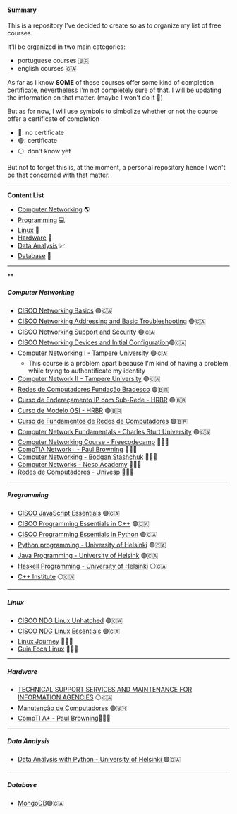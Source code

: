 #### Summary
This is a repository I've decided to create so as to organize my list of free courses.

It'll be organized in two main categories:
- portuguese courses 🇧🇷
- english courses 🇨🇦

As far as I know **SOME** of these courses offer some kind of completion certificate, nevertheless I'm not completely sure of that. I will be updating the information on that matter. (maybe I won't do it 🤩)

But as for now, I will use symbols to simbolize whether or not the course offer a certificate of completion

- 🔴: no certificate
- 🟢: certificate
- ⚪: don't know yet

But not to forget this is, at the moment, a personal repository hence I won't be that concerned with that matter.

-----
**Content List**
- [Computer Networking](#computer-networking) 🌎
- [Programming](#programming) 💻
- [Linux](#linux) 🐧
- [Hardware](#hardware) 🚀
- [Data Analysis](#data-analysis) 📈
- [Database](#database) 📂
------
**
##### Computer Networking
- [CISCO Networking Basics](https://skillsforall.com/course/networking-basics?courseLang=en-US) 🟢🇨🇦
- [CISCO Networking Addressing and Basic Troubleshooting](https://skillsforall.com/course/network-addressing-and-basic-troubleshooting?courseLang=en-US) 🟢🇨🇦
- [CISCO Networking Support and Security](https://skillsforall.com/course/network-support-security?courseLang=en-US) 🟢🇨🇦
- [CISCO Networking Devices and Initial Configuration](https://skillsforall.com/course/networking-devices-and-initial-configuration?courseLang=en-US)🟢🇨🇦
- [Computer Networking I - Tampere University](https://fitech.io/en/studies/computer-networking-i/) 🟢🇨🇦
  - This course is a problem apart because I'm kind of having a problem while trying to authentificate my identity 
- [Computer Network II - Tampere University](https://fitech.io/en/studies/computer-networking-ii/) 🟢🇨🇦
- [Redes de Computadores Fundação Bradesco](https://www.ev.org.br/cursos/introducao-a-redes-de-computadores) 🟢🇧🇷
- [Curso de Endereçamento IP com Sub-Rede - HRBR](https://www.hrbrcursos.com/curso/curso-de-enderecamento-ip-com-sub-rede/) 🟢🇧🇷
- [Curso de Modelo OSI - HRBR](https://www.hrbrcursos.com/curso/curso-de-modelo-osi/) 🟢🇧🇷
- [Curso de Fundamentos de Redes de Computadores](https://www.hrbrcursos.com/curso/curso-pratico-de-redes/) 🟢🇧🇷
- [Computer Network Fundamentals - Charles Sturt University](https://itmasters.edu.au/free-short-course-computer-network-fundamentals/) 🟢🇨🇦
- [Computer Networking Course - Freecodecamp](https://youtu.be/qiQR5rTSshw) 🔴🇨🇦
- [CompTIA Network+ - Paul Browning](https://youtu.be/xmpYfyNmWbw) 🔴🇨🇦
- [Computer Networking - Bodgan Stashchuk](https://youtu.be/PhjHXeMNpp8) 🔴🇨🇦
- [Computer Networks - Neso Academy](https://youtube.com/playlist?list=PLBlnK6fEyqRgMCUAG0XRw78UA8qnv6jEx) 🔴🇨🇦
- [Redes de Computadores - Univesp](https://youtube.com/playlist?list=PLxI8Can9yAHc-_dZ6nsfoon08i2-4OvEk) 🔴🇧🇷
------
##### Programming
- [CISCO JavaScript Essentials](https://www.netacad.com/courses/programming/javascript-essentials-1) 🟢🇨🇦
- [CISCO Programming Essentials in C++](https://www.netacad.com/courses/programming/javascript-essentials-1) 🟢🇨🇦
- [CISCO Programming Essentials in Python](https://www.netacad.com/courses/programming/pcap-programming-essentials-python) 🟢🇨🇦
- [Python programming - University of Helsinki](https://programming-23.mooc.fi/) 🟢🇨🇦
- [Java Programming - University of Helsink](https://java-programming.mooc.fi/) 🟢🇨🇦
- [Haskell Programming - University of Helsinki](https://haskell.mooc.fi/) ⚪🇨🇦
- [C++ Institute](https://cppinstitute.org/free-c-and-c-courses) ⚪🇨🇦


-----
##### Linux
- [CISCO NDG Linux Unhatched](https://www.netacad.com/courses/os-it/ndg-linux-unhatched) 🟢🇨🇦
- [CISCO NDG Linux Essentials](https://www.netacad.com/courses/os-it/ndg-linux-essentials) 🟢🇨🇦
- [Linux Journey](https://linuxjourney.com/) 🔴🇨🇦
- [Guia Foca Linux](https://www.guiafoca.org/guiaonline/) 🔴🇧🇷

-------
##### Hardware
- [TECHNICAL SUPPORT SERVICES AND MAINTENANCE FOR INFORMATION AGENCIES](https://ufuture.uitm.edu.my/mooc/course_detail.php?course=IMD222#) ⚪🇨🇦
- [Manutenção de Computadores](https://mundi.ifsul.edu.br/portal/manutencao-de-computadores.php) 🟢🇧🇷
- [CompTI A+ - Paul Browning](https://youtu.be/1CZXXNKAY5o)🔴🇨🇦

-----
##### Data Analysis
- [Data Analysis with Python - University of Helsinki ](https://courses.mooc.fi/org/uh-cs/courses/dap-22) 🟢🇨🇦
----
##### Database
- [MongoDB](https://learn.mongodb.com/)🟢🇨🇦

